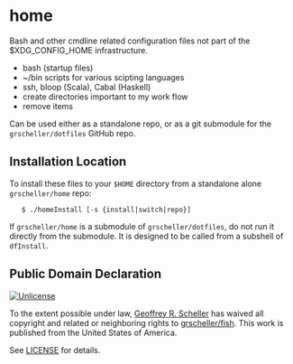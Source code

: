 # home

Bash and other cmdline related configuration files not part of the
$XDG_CONFIG_HOME infrastructure.

* bash (startup files)
* ~/bin scripts for various scipting languages
* ssh, bloop (Scala), Cabal (Haskell)
* create directories important to my work flow
* remove items

Can be used either as a standalone repo, or as a git submodule for
the `grscheller/dotfiles` GitHub repo.

## Installation Location

To install these files to your `$HOME` directory from a standalone
alone `grscheller/home` repo:

```
   $ ./homeInstall [-s {install|switch|repo}]
```

If `grscheller/home` is a submodule of `grscheller/dotfiles`, do not run
it directly from the submodule.  It is designed to be called from
a subshell of `dfInstall`.

## Public Domain Declaration

<p xmlns:dct="http://purl.org/dc/terms/"
   xmlns:vcard="http://www.w3.org/2001/vcard-rdf/3.0#">
  <a rel="license"
     href="http://creativecommons.org/publicdomain/zero/1.0/">
     <img src="http://i.creativecommons.org/p/zero/1.0/88x31.png"
          style="border-style: none;"
          alt="Unlicense"></a>

  To the extent possible under law,
  [Geoffrey R. Scheller](https://github.com/grscheller)
  has waived all copyright and related or neighboring rights
  to [grscheller/fish](https://github.com/grscheller/home).
  This work is published from the United States of America.
</p>

See [LICENSE](LICENSE) for details.
